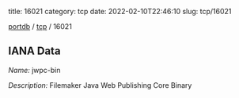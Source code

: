 title: 16021
category: tcp
date: 2022-02-10T22:46:10
slug: tcp/16021

[portdb](/) / [tcp](/category/tcp.html) / 16021


## IANA Data

_Name:_ jwpc-bin

_Description:_ Filemaker Java Web Publishing Core Binary

